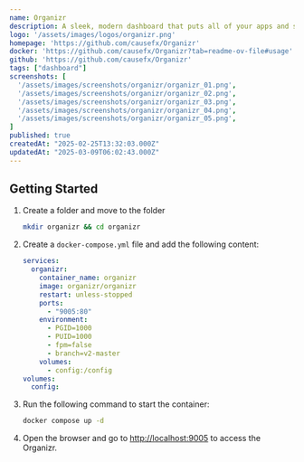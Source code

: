 ```yaml
---
name: Organizr
description: A sleek, modern dashboard that puts all of your apps and services at your fingertips.
logo: '/assets/images/logos/organizr.png'
homepage: 'https://github.com/causefx/Organizr'
docker: 'https://github.com/causefx/Organizr?tab=readme-ov-file#usage'
github: 'https://github.com/causefx/Organizr'
tags: ["dashboard"]
screenshots: [
  '/assets/images/screenshots/organizr/organizr_01.png',
  '/assets/images/screenshots/organizr/organizr_02.png',
  '/assets/images/screenshots/organizr/organizr_03.png',
  '/assets/images/screenshots/organizr/organizr_04.png',
  '/assets/images/screenshots/organizr/organizr_05.png',
]
published: true
createdAt: "2025-02-25T13:32:03.000Z"
updatedAt: "2025-03-09T06:02:43.000Z"
---
```


## Getting Started

1. Create a folder and move to the folder
    ```bash
    mkdir organizr && cd organizr
    ```
2. Create a `docker-compose.yml` file and add the following content:
    ```yaml
    services:
      organizr:
        container_name: organizr
        image: organizr/organizr
        restart: unless-stopped
        ports:
          - "9005:80"
        environment:
          - PGID=1000
          - PUID=1000
          - fpm=false
          - branch=v2-master
        volumes:
          - config:/config
    volumes:
      config:
    ```
3. Run the following command to start the container:
    ```bash
    docker compose up -d
    ```
4. Open the browser and go to [http://localhost:9005](http://localhost:9005) to access the Organizr.
